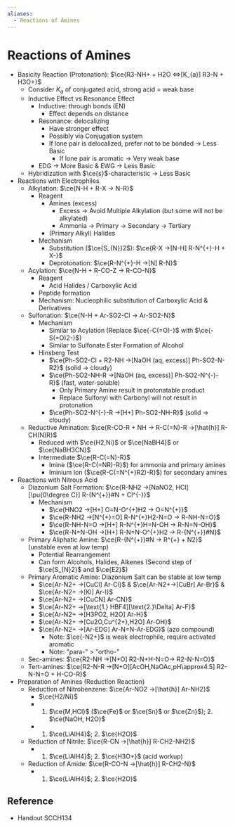 ```yaml
---
aliases:
  - Reactions of Amines
---
```


# Reactions of Amines

- Basicity Reaction (Protonation): $\ce{R3-NH+ + H2O <=>[K_{a}] R3-N + H3O+}$
	- Consider $K_{a}$ of conjugated acid, strong acid = weak base
	- Inductive Effect vs Resonance Effect
		- Inductive: through bonds (EN)
			- Effect depends on distance
		- Resonance: delocalizing
			- Have stronger effect
			- Possibly via Conjugation system
			- If lone pair is delocalized, prefer not to be bonded → Less Basic
				- If lone pair is aromatic → Very weak base
		- EDG → More Basic & EWG → Less Basic
	- Hybridization with $\ce{s}$-characteristic → Less Basic
- Reactions with Electrophiles
	- Alkylation: $\ce{N-H + R-X -> N-R}$
		- Reagent
			- Amines (excess)
				- Excess → Avoid Multiple Alkylation (but some will not be alkylated)
				- Ammonia → Primary → Secondary → Tertiary
			- (Primary Alkyl) Halides
		- Mechanism
			- Substitution ($\ce{S_{N}}2$): $\ce{R-X ->[N-H] R-N^{+}-H + X-}$
			- Deprotonation: $\ce{R-N^{+}-H ->[N] R-N}$
	- Acylation: $\ce{N-H + R-CO-Z -> R-CO-N}$
		- Reagent
			- Acid Halides / Carboxylic Acid
		- Peptide formation
		- Mechanism: Nucleophilic substitution of Carboxylic Acid & Derivatives
	- Sulfonation: $\ce{N-H + Ar-SO2-Cl -> Ar-SO2-N}$
		- Mechanism
			- Similar to Acylation (Replace $\ce{-C(=O)-}$ with $\ce{-S(=O)2-}$)
			- Similar to Sulfonate Ester Formation of Alcohol
		- Hinsberg Test
			- $\ce{Ph-SO2-Cl + R2-NH ->[NaOH (aq, excess)] Ph-SO2-N-R2}$ (solid → cloudy)
			- $\ce{Ph-SO2-NH-R ->[NaOH (aq, excess)] Ph-SO2-N^{-}-R}$ (fast, water-soluble)
				- Only Primary Amine result in protonatable product
				- Replace Sulfonyl with Carbonyl will not result in protonation
			- $\ce{Ph-SO2-N^{-}-R ->[H+] Ph-SO2-NH-R}$ (solid → cloudy)
	- Reductive Amination: $\ce{R-CO-R + NH -> R-C(=N)-R ->[\hat{h}] R-CH(N)R}$
		- Reduced with $\ce{H2,Ni}$ or $\ce{NaBH4}$ or $\ce{NaBH3CN}$
		- Intermediate $\ce{R-C(=N)-R}$
			- Imine ($\ce{R-C(=NR)-R}$) for ammonia and primary amines
			- Iminium Ion ($\ce{R-C(=N^{+}R2)-R}$) for secondary amines
- Reactions with Nitrous Acid
	- Diazonium Salt Formation: $\ce{R-NH2 ->[NaNO2, HCl][\pu{0\degree C}] R-{N^{+}}#N + Cl^{-}}$
		- Mechanism
			- $\ce{HNO2 ->[H+] O=N-O^{+}H2 -> O=N^{+}}$
			- $\ce{R-NH2 ->[N^{+}=O] R-N^{+}H2-N=O -> R-NH-N=O}$
			- $\ce{R-NH-N=O ->[H+] R-N^{+}H=N-OH -> R-N=N-OH}$
			- $\ce{R-N=N-OH ->[H+] R-N=N-O^{+}H2 -> R-{N^{+}}#N}$
	- Primary Aliphatic Amine: $\ce{R-{N^{+}}#N -> R^{+} + N2}$ (unstable even at low temp)
		- Potential Rearrangement
		- Can form Alcohols, Halides, Alkenes (Second step of $\ce{S_{N}2}$ and $\ce{E2}$)
	- Primary Aromatic Amine: Diazonium Salt can be stable at low temp
		- $\ce{Ar-N2+ ->[CuCl] Ar-Cl}$ & $\ce{Ar-N2+->[CuBr] Ar-Br}$ & $\ce{Ar-N2+ ->[KI] Ar-I}$
		- $\ce{Ar-N2+ ->[CuCN] Ar-CN}$
		- $\ce{Ar-N2+ ->[\text{1.} HBF4][\text{2.}\Delta] Ar-F}$
		- $\ce{Ar-N2+ ->[H3PO2, H2O] Ar-H}$
		- $\ce{Ar-N2+ ->[Cu2O,Cu^{2+},H2O] Ar-OH}$
		- $\ce{Ar-N2+ ->[Ar-EDG] Ar-N=N-Ar-EDG}$ (azo compound)
			- Note: $\ce{-N2+}$ is weak electrophile, require activated aromatic
			- Note: "para-" > "ortho-"
	- Sec-amines: $\ce{R2-NH ->[N+O] R2-N+H-N=O-> R2-N-N=O}$
	- Tert-amines: $\ce{R2-N-R ->[N+O][AcOH,NaOAc,pH\approx4.5] R2-N-N=O + H-CO-R}$
- Preparation of Amines (Reduction Reaction)
	- Reduction of Nitrobenzene: $\ce{Ar-NO2 ->[\hat{h}] Ar-NH2}$
		- $\ce{H2/Ni}$
		- 1. $\ce{M,HCl}$ ($\ce{Fe}$ or $\ce{Sn}$ or $\ce{Zn}$); 2. $\ce{NaOH, H2O}$
		- 1. $\ce{LiAlH4}$; 2. $\ce{H2O}$
	- Reduction of Nitrile: $\ce{R-CN ->[\hat{h}] R-CH2-NH2}$
		- 1. $\ce{LiAlH4}$; 2. $\ce{H3O+}$ (acid workup)
	- Reduction of Amide: $\ce{R-CO-N ->[\hat{h}] R-CH2-N}$
		- 1. $\ce{LiAlH4}$; 2. $\ce{H2O}$

## Reference

- Handout SCCH134
